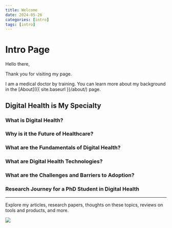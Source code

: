 ```yaml
---
title: Welcome
date: 2024-05-26
categories: [intro]
tags: [intro]
---
```


# Intro Page

Hello there,

Thank you for visiting my page.

I am a medical doctor by training. You can learn more about my background in the [About]({{ site.baseurl }}/about/) page.

## Digital Health is My Specialty

### What is Digital Health?

### Why is it the Future of Healthcare?

### What are the Fundamentals of Digital Health?

### What are Digital Health Technologies?

### What are the Challenges and Barriers to Adoption?

### Research Journey for a PhD Student in Digital Health

---

Explore my articles, research papers, thoughts on these topics, reviews on tools and products, and more.

![](https://nextcloud.th-deg.de/s/qMayTW55TRKwqAw/download/DALL%C2%B7E%202024-05-26%2014.24.09%20-%20A%20simple,%20vector%20graphic%20logo%20representing%20a%20Medical%20Doctor%20specializing%20in%20digital%20health,%20research,%20and%20education.%20The%20logo%20features%20a%20minimalist%20de.webp)
